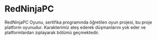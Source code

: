 # RedNinjaPC
RedNinjaPC Oyunu, sertifika programında öğretilen oyun projesi, bu proje platform oyunudur. Karakterimiz ateş ederek düşmanlarını yok eder ve platformlardan zıplayarak bölümü geçmektedir.
